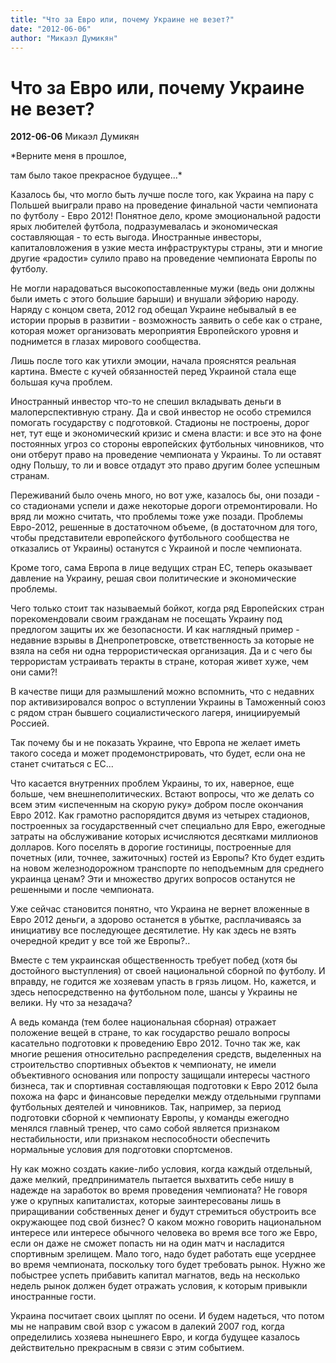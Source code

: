 ```yaml
---
title: "Что за Евро или, почему Украине не везет?"
date: "2012-06-06"
author: "Микаэл Думикян"
---
```


# Что за Евро или, почему Украине не везет?

**2012-06-06** Микаэл Думикян

*Верните меня в прошлое,

там было такое прекрасное будущее...*

Казалось бы, что могло быть лучше после того, как Украина на пару с Польшей выиграли право на проведение финальной части чемпионата по футболу - Евро 2012! Понятное дело, кроме эмоциональной радости ярых любителей футбола, подразумевалась и экономическая составляющая - то есть выгода. Иностранные инвесторы, капиталовложения в узкие места инфраструктуры страны, эти и многие другие «радости» сулило право на проведение чемпионата Европы по футболу.

Не могли нарадоваться высокопоставленные мужи (ведь они должны были иметь с этого большие барыши) и внушали эйфорию народу. Наряду с концом света, 2012 год обещал Украине небывалый в ее истории прорыв в развитии - возможность заявить о себе как о стране, которая может организовать мероприятия Европейского уровня и поднимется в глазах мирового сообщества.

Лишь после того как утихли эмоции, начала прояснятся реальная картина. Вместе с кучей обязанностей перед Украиной стала еще большая куча проблем.

Иностранный инвестор что-то не спешил вкладывать деньги в малоперспективную страну. Да и свой инвестор не особо стремился помогать государству с подготовкой. Стадионы не построены, дорог нет, тут еще и экономический кризис и смена власти: и все это на фоне постоянных угроз со стороны европейских футбольных чиновников, что они отберут право на проведение чемпионата у Украины. То ли оставят одну Польшу, то ли и вовсе отдадут это право другим более успешным странам.

Переживаний было очень много, но вот уже, казалось бы, они позади - со стадионами успели и даже некоторые дороги отремонтировали. Но вряд ли можно считать, что проблемы тоже уже позади. Проблемы Евро-2012, решенные в достаточном объеме, (в достаточном для того, чтобы представители европейского футбольного сообщества не отказались от Украины) останутся с Украиной и после чемпионата.

Кроме того, сама Европа в лице ведущих стран ЕС, теперь оказывает давление на Украину, решая свои политические и экономические проблемы.

Чего только стоит так называемый бойкот, когда ряд Европейских стран порекомендовали своим гражданам не посещать Украину под предлогом защиты их же безопасности. И как наглядный пример - недавние взрывы в Днепропетровске, ответственность за которые не взяла на себя ни одна террористическая организация. Да и с чего бы террористам устраивать теракты в стране, которая живет хуже, чем они сами?!

В качестве пищи для размышлений можно вспомнить, что с недавних пор активизировался вопрос о вступлении Украины в Таможенный союз с рядом стран бывшего социалистического лагеря, инициируемый Россией.

Так почему бы и не показать Украине, что Европа не желает иметь такого соседа и может продемонстрировать, что будет, если она не станет считаться с ЕС...

Что касается внутренних проблем Украины, то их, наверное, еще больше, чем внешнеполитических. Встают вопросы, что же делать со всем этим «испеченным на скорую руку» добром после окончания Евро 2012. Как грамотно распорядится двумя из четырех стадионов, построенных за государственный счет специально для Евро, ежегодные затраты на обслуживание которых исчисляются десятками миллионов долларов. Кого поселять в дорогие гостиницы, построенные для почетных (или, точнее, зажиточных) гостей из Европы? Кто будет ездить на новом железнодорожном транспорте по неподъемным для среднего украинца ценам? Эти и множество других вопросов останутся не решенными и после чемпионата.

Уже сейчас становится понятно, что Украина не вернет вложенные в Евро 2012 деньги, а здорово останется в убытке, расплачиваясь за инициативу все последующее десятилетие. Ну как здесь не взять очередной кредит у все той же Европы?..

Вместе с тем украинская общественность требует побед (хотя бы достойного выступления) от своей национальной сборной по футболу. И вправду, не годится же хозяевам упасть в грязь лицом. Но, кажется, и здесь непосредственно на футбольном поле, шансы у Украины не велики. Ну что за незадача?

А ведь команда (тем более национальная сборная) отражает положение вещей в стране, то как государство решало вопросы касательно подготовки к проведению Евро 2012. Точно так же, как многие решения относительно распределения средств, выделенных на строительство спортивных объектов к чемпионату, не имели объективного основания или попросту защищали интересы частного бизнеса, так и спортивная составляющая подготовки к Евро 2012 была похожа на фарс и финансовые переделки между отдельными группами футбольных деятелей и чиновников. Так, например, за период подготовки сборной к чемпионату Европы, у команды ежегодно менялся главный тренер, что само собой является признаком нестабильности, или признаком неспособности обеспечить нормальные условия для подготовки спортсменов.

Ну как можно создать какие-либо условия, когда каждый отдельный, даже мелкий, предприниматель пытается выхватить себе нишу в надежде на заработок во время проведения чемпионата? Не говоря уже о крупных капиталистах, которые заинтересованы лишь в приращивании собственных денег и будут стремиться обустроить все окружающее под свой бизнес? О каком можно говорить национальном интересе или интересе обычного человека во время все того же Евро, если он даже не сможет попасть ни на один матч и насладится спортивным зрелищем. Мало того, надо будет работать еще усерднее во время чемпионата, поскольку того будет требовать рынок. Нужно же побыстрее успеть прибавить капитал магнатов, ведь на несколько недель рынок должен будет отражать условия, к которым привыкли иностранные гости.

Украина посчитает своих цыплят по осени. И будем надеться, что потом мы не направим свой взор с ужасом в далекий 2007 год, когда определились хозяева нынешнего Евро, и когда будущее казалось действительно прекрасным в связи с этим событием.